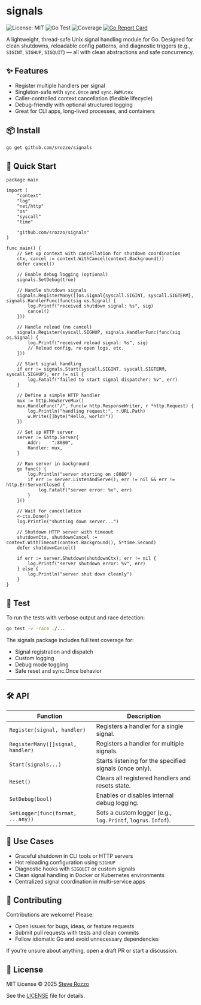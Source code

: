 # signals

![License: MIT](https://img.shields.io/badge/License-MIT-yellow.svg)
![Go Test](https://github.com/srozzo/signals/actions/workflows/test.yml/badge.svg)
![Coverage](https://img.shields.io/badge/coverage-92.1%25-brightgreen)
[![Go Report Card](https://img.shields.io/badge/go%20report-A%2B-brightgreen?logo=go)](https://goreportcard.com/report/github.com/srozzo/signals)



A lightweight, thread-safe Unix signal handling module for Go. Designed for clean shutdowns, reloadable config patterns, and diagnostic triggers (e.g., `SIGINT`, `SIGHUP`, `SIGQUIT`) — all with clean abstractions and safe concurrency.

## ✨ Features

- Register multiple handlers per signal
- Singleton-safe with `sync.Once` and `sync.RWMutex`
- Caller-controlled context cancellation (flexible lifecycle)
- Debug-friendly with optional structured logging
- Great for CLI apps, long-lived processes, and containers

## 📦 Install

```bash
go get github.com/srozzo/signals
```

## 🚀 Quick Start
```golang 
package main

import (
	"context"
	"log"
	"net/http"
	"os"
	"syscall"
	"time"

	"github.com/srozzo/signals"
)

func main() {
	// Set up context with cancellation for shutdown coordination
	ctx, cancel := context.WithCancel(context.Background())
	defer cancel()

	// Enable debug logging (optional)
	signals.SetDebug(true)

	// Handle shutdown signals
	signals.RegisterMany([]os.Signal{syscall.SIGINT, syscall.SIGTERM}, signals.HandlerFunc(func(sig os.Signal) {
		log.Printf("received shutdown signal: %s", sig)
		cancel()
	}))

	// Handle reload (no cancel)
	signals.Register(syscall.SIGHUP, signals.HandlerFunc(func(sig os.Signal) {
		log.Printf("received reload signal: %s", sig)
		// Reload config, re-open logs, etc.
	}))

	// Start signal handling
	if err := signals.Start(syscall.SIGINT, syscall.SIGTERM, syscall.SIGHUP); err != nil {
		log.Fatalf("failed to start signal dispatcher: %v", err)
	}

	// Define a simple HTTP handler
	mux := http.NewServeMux()
	mux.HandleFunc("/", func(w http.ResponseWriter, r *http.Request) {
		log.Println("handling request:", r.URL.Path)
		w.Write([]byte("Hello, world!"))
	})

	// Set up HTTP server
	server := &http.Server{
		Addr:    ":8080",
		Handler: mux,
	}

	// Run server in background
	go func() {
		log.Println("server starting on :8080")
		if err := server.ListenAndServe(); err != nil && err != http.ErrServerClosed {
			log.Fatalf("server error: %v", err)
		}
	}()

	// Wait for cancellation
	<-ctx.Done()
	log.Println("shutting down server...")

	// Shutdown HTTP server with timeout
	shutdownCtx, shutdownCancel := context.WithTimeout(context.Background(), 5*time.Second)
	defer shutdownCancel()

	if err := server.Shutdown(shutdownCtx); err != nil {
		log.Printf("server shutdown error: %v", err)
	} else {
		log.Println("server shut down cleanly")
	}
}
```

## 🧪 Test

To run the tests with verbose output and race detection:

```bash
go test -v -race ./...
```
The signals package includes full test coverage for:
* Signal registration and dispatch
* Custom logging
* Debug mode toggling 
* Safe reset and sync.Once behavior

---

## 🛠️ API

| Function                          | Description                                                  |
|----------------------------------|--------------------------------------------------------------|
| `Register(signal, handler)`      | Registers a handler for a single signal.                    |
| `RegisterMany([]signal, handler)`| Registers a handler for multiple signals.                   |
| `Start(signals...)`              | Starts listening for the specified signals (once only).     |
| `Reset()`                        | Clears all registered handlers and resets state.            |
| `SetDebug(bool)`                 | Enables or disables internal debug logging.                 |
| `SetLogger(func(format, ...any))`| Sets a custom logger (e.g., `log.Printf`, `logrus.Infof`).  |

## 📘 Use Cases

- Graceful shutdown in CLI tools or HTTP servers
- Hot reloading configuration using `SIGHUP`
- Diagnostic hooks with `SIGQUIT` or custom signals
- Clean signal handling in Docker or Kubernetes environments
- Centralized signal coordination in multi-service apps

## 🧱 Contributing

Contributions are welcome! Please:

- Open issues for bugs, ideas, or feature requests
- Submit pull requests with tests and clean commits
- Follow idiomatic Go and avoid unnecessary dependencies

If you're unsure about anything, open a draft PR or start a discussion.

## 📄 License

MIT License © 2025 [Steve Rozzo](https://github.com/srozzo)

See the [LICENSE](LICENSE) file for details.